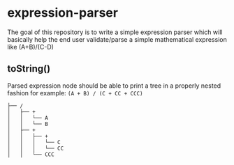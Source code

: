 # expression-parser
The goal of this repository is to write a simple expression parser which will basically help the end user validate/parse a simple mathematical expression like (A+B)/(C-D)

## toString()
Parsed expression node should be able to print a tree in a properly nested fashion for example: `(A + B) / (C + CC + CCC)`
```
├── /
│   ├── +
│   │   └── A
│   │   └── B
│   ├── +
│   │   ├── +
│   │   │   └── C
│   │   │   └── CC
│   │   └── CCC
```

